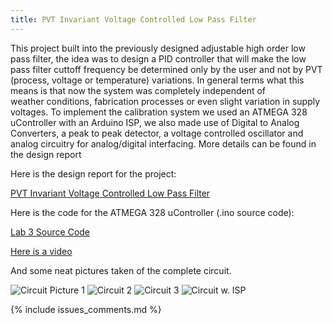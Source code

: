 ```yaml
---
title: PVT Invariant Voltage Controlled Low Pass Filter
---
```


This project built into the previously designed adjustable high order low pass
filter, the idea was to design a PID controller that will make the low pass
filter cuttoff frequency be determined only by the user and not by PVT (process,
voltage or temperature) variations. In general terms what this means is that now
the system was completely independent of weather conditions, fabrication
processes or even slight variation in supply voltages. To implement the
calibration system we used an ATMEGA 328 uController with an Arduino ISP, we
also made use of Digital to Analog Converters, a peak to peak detector, a
voltage controlled oscillator and analog circuitry for analog/digital
interfacing. More details can be found in the design report

Here is the design report for the project:

[PVT Invariant Voltage Controlled Low Pass Filter](/linked_files/2014-08-27-pvt-invariant-voltage-controlled-low-pass-filter_1.pdf)

Here is the code for the ATMEGA 328 uController (.ino source code): 

[Lab 3 Source Code](/linked_files/2014-08-27-pvt-invariant-voltage-controlled-low-pass-filter_2.ino)

[Here is a video](https://youtu.be/Pdd09ADTbhs)

And some neat pictures taken of the complete circuit.

![Circuit Picture 1](/linked_files/2014-08-27-pvt-invariant-voltage-controlled-low-pass-filter_3.jpg)
![Circuit 2](/linked_files/2014-08-27-pvt-invariant-voltage-controlled-low-pass-filter_4.jpg)
![Circuit 3](/linked_files/2014-08-27-pvt-invariant-voltage-controlled-low-pass-filter_5.jpg)
![Circuit w.  ISP](/linked_files/2014-08-27-pvt-invariant-voltage-controlled-low-pass-filter_6.jpg)

{% include issues_comments.md %}
